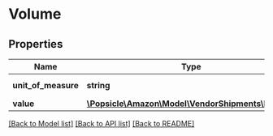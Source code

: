 # Volume

## Properties
Name | Type | Description | Notes
------------ | ------------- | ------------- | -------------
**unit_of_measure** | **string** | The unit of measurement. | 
**value** | [**\Popsicle\Amazon\Model\VendorShipments\Decimal**](Decimal.md) |  | 

[[Back to Model list]](../../README.md#documentation-for-models) [[Back to API list]](../../README.md#documentation-for-api-endpoints) [[Back to README]](../../README.md)

